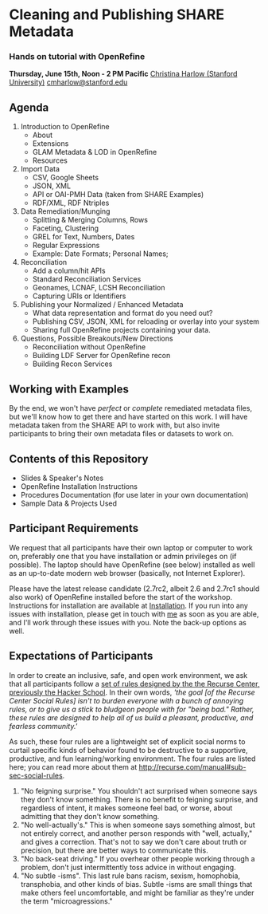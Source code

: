 # Cleaning and Publishing SHARE Metadata
### Hands on tutorial with OpenRefine
**Thursday, June 15th, Noon - 2 PM Pacific**
[Christina Harlow (Stanford University)](http://www.twitter.com/cm_harlow)
cmharlow@stanford.edu

## Agenda
1. Introduction to OpenRefine
    - About
    - Extensions
    - GLAM Metadata & LOD in OpenRefine
    - Resources
2. Import Data
    - CSV, Google Sheets
    - JSON, XML
    - API or OAI-PMH Data (taken from SHARE Examples)
    - RDF/XML, RDF Ntriples
3. Data Remediation/Munging
    - Splitting & Merging Columns, Rows
    - Faceting, Clustering
    - GREL for Text, Numbers, Dates
    - Regular Expressions
    - Example: Date Formats; Personal Names;
4. Reconciliation
    - Add a column/hit APIs
    - Standard Reconciliation Services
    - Geonames, LCNAF, LCSH Reconciliation
    - Capturing URIs or Identifiers
5. Publishing your Normalized / Enhanced Metadata
    - What data representation and format do you need out?
    - Publishing CSV, JSON, XML for reloading or overlay into your system
    - Sharing full OpenRefine projects containing your data.
6. Questions, Possible Breakouts/New Directions
    - Reconciliation without OpenRefine
    - Building LDF Server for OpenRefine recon
    - Building Recon Services

## Working with Examples
By the end, we won't have *perfect* or *complete* remediated metadata files, but we'll know how to get there and have started on this work. I will have metadata taken from the SHARE API to work with, but also invite participants to bring their own metadata files or datasets to work on.

## Contents of this Repository
- Slides & Speaker's Notes
- OpenRefine Installation Instructions
- Procedures Documentation (for use later in your own documentation)
- Sample Data & Projects Used

## Participant Requirements

We request that all participants have their own laptop or computer to work on, preferably one that you have installation or admin privileges on (if possible). The laptop should have OpenRefine (see below) installed as well as an up-to-date modern web browser (basically, not Internet Explorer).

Please have the latest release candidate (2.7rc2, albeit 2.6 and 2.7rc1 should also work) of OpenRefine installed before the start of the workshop. Instructions for installation are available at [Installation](Installation/README.md). If you run into any issues with installation, please get in touch with [me](mailto:cmharlow@stanford.edu) as soon as you are able, and I'll work through these issues with you. Note the back-up options as well.

## Expectations of Participants

In order to create an inclusive, safe, and open work environment, we ask that all participants follow a [set of rules designed by the the Recurse Center, previously the Hacker School](recurse.com/manual#sub-sec-social-rules). In their own words, *'the goal [of the Recurse Center Social Rules] isn't to burden everyone with a bunch of annoying rules, or to give us a stick to bludgeon people with for "being bad." Rather, these rules are designed to help all of us build a pleasant, productive, and fearless community.'*

As such, these four rules are a lightweight set of explicit social norms to curtail specific kinds of behavior found to be destructive to a supportive, productive, and fun learning/working environment. The four rules are listed here; you can read more about them at http://recurse.com/manual#sub-sec-social-rules.

1. "No feigning surprise." You shouldn't act surprised when someone says they don't know something. There is no benefit to feigning surprise, and regardless of intent, it makes someone feel bad, or worse, about admitting that they don't know something.
2. "No well-actually's." This is when someone says something almost, but not entirely correct, and another person responds with "well, actually," and gives a correction. That's not to say we don't care about truth or precision, but there are better ways to communicate this.
3. "No back-seat driving." If you overhear other people working through a problem, don't just intermittently toss advice in without engaging.
4. "No subtle -isms". This last rule bans racism, sexism, homophobia, transphobia, and other kinds of bias. Subtle -isms are small things that make others feel uncomfortable, and might be familiar as they're under the term "microagressions."
